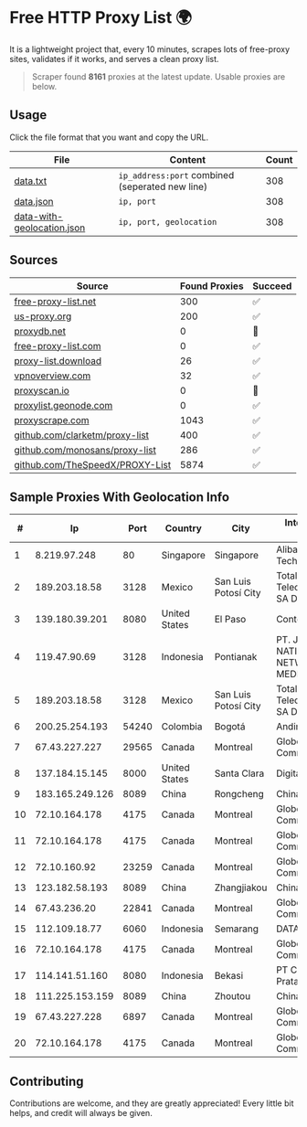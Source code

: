 
# Free HTTP Proxy List 🌍

It is a lightweight project that, every 10 minutes, scrapes lots of free-proxy sites, validates if it works, and serves a clean proxy list.


> Scraper found **8161** proxies at the latest update. Usable proxies are below.

## Usage

Click the file format that you want and copy the URL.


|File|Content|Count|
|----|-------|-----|
|[data.txt](https://raw.githubusercontent.com/themiralay/Proxy-List-World/master/data.txt)|`ip_address:port` combined (seperated new line)|308|
|[data.json](https://raw.githubusercontent.com/themiralay/Proxy-List-World/master/data.json)|`ip, port`|308|
|[data-with-geolocation.json](https://raw.githubusercontent.com/themiralay/Proxy-List-World/master/data-with-geolocation.json)|`ip, port, geolocation`|308|

## Sources

|Source|Found Proxies|Succeed|
|------|-------------|-------|
|[free-proxy-list.net](https://free-proxy-list.net)|300|✅|
|[us-proxy.org](https://www.us-proxy.org)|200|✅|
|[proxydb.net](http://proxydb.net)|0|🚫|
|[free-proxy-list.com](https://free-proxy-list.com/?page=&port=&type%5B%5D=http&type%5B%5D=https&up_time=0&search=Search)|0|✅|
|[proxy-list.download](https://www.proxy-list.download/HTTP)|26|✅|
|[vpnoverview.com](https://vpnoverview.com/privacy/anonymous-browsing/free-proxy-servers)|32|✅|
|[proxyscan.io](https://www.proxyscan.io)|0|🚫|
|[proxylist.geonode.com](https://proxylist.geonode.com/api/proxy-list?limit=300&page=1&sort_by=lastChecked&sort_type=desc&protocols=http,https)|0|✅|
|[proxyscrape.com](https://api.proxyscrape.com/v2/?request=displayproxies&protocol=http&timeout=10000&country=all&ssl=all&anonymity=all)|1043|✅|
|[github.com/clarketm/proxy-list](https://raw.githubusercontent.com/clarketm/proxy-list/master/proxy-list-raw.txt)|400|✅|
|[github.com/monosans/proxy-list](https://raw.githubusercontent.com/monosans/proxy-list/main/proxies/http.txt)|286|✅|
|[github.com/TheSpeedX/PROXY-List](https://raw.githubusercontent.com/TheSpeedX/PROXY-List/master/http.txt)|5874|✅|


## Sample Proxies With Geolocation Info

|#|Ip|Port|Country|City|Internet Service Provider|
|-|--|----|-------|----|-------------------------|
|1|8.219.97.248|80|Singapore|Singapore|Alibaba (US) Technology Co., Ltd.|
|2|189.203.18.58|3128|Mexico|San Luis Potosí City|Total Play Telecomunicaciones SA De CV|
|3|139.180.39.201|8080|United States|El Paso|Conterra|
|4|119.47.90.69|3128|Indonesia|Pontianak|PT. JAWA POS NATIONAL NETWORK MEDIALINK|
|5|189.203.18.58|3128|Mexico|San Luis Potosí City|Total Play Telecomunicaciones SA De CV|
|6|200.25.254.193|54240|Colombia|Bogotá|Andinet ON Line|
|7|67.43.227.227|29565|Canada|Montreal|GloboTech Communications|
|8|137.184.15.145|8000|United States|Santa Clara|DigitalOcean, LLC|
|9|183.165.249.126|8089|China|Rongcheng|Chinanet|
|10|72.10.164.178|4175|Canada|Montreal|GloboTech Communications|
|11|72.10.164.178|4175|Canada|Montreal|GloboTech Communications|
|12|72.10.160.92|23259|Canada|Montreal|GloboTech Communications|
|13|123.182.58.193|8089|China|Zhangjiakou|China Telecom|
|14|67.43.236.20|22841|Canada|Montreal|GloboTech Communications|
|15|112.109.18.77|6060|Indonesia|Semarang|DATAUTAMANET|
|16|72.10.164.178|4175|Canada|Montreal|GloboTech Communications|
|17|114.141.51.160|8080|Indonesia|Bekasi|PT Cyberplus Media Pratama|
|18|111.225.153.159|8089|China|Zhoutou|China Telecom|
|19|67.43.227.228|6897|Canada|Montreal|GloboTech Communications|
|20|72.10.164.178|4175|Canada|Montreal|GloboTech Communications|



## Contributing

Contributions are welcome, and they are greatly appreciated! Every
little bit helps, and credit will always be given.

